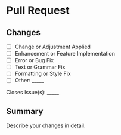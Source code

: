 # Pull Request #

## Changes ##

* [ ] Change or Adjustment Applied
* [ ] Enhancement or Feature Implementation
* [ ] Error or Bug Fix
* [ ] Text or Grammar Fix
* [ ] Formatting or Style Fix
* [ ] Other: _____

Closes Issue(s): _____

## Summary ##

Describe your changes in detail.
